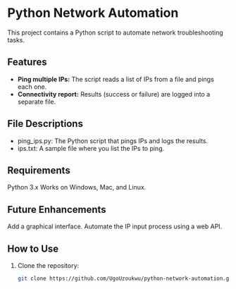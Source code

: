 # Python Network Automation

This project contains a Python script to automate network troubleshooting tasks.

## Features
- **Ping multiple IPs:** The script reads a list of IPs from a file and pings each one.
- **Connectivity report:** Results (success or failure) are logged into a separate file.

## File Descriptions
- ping_ips.py: The Python script that pings IPs and logs the results.
 - ips.txt: A sample file where you list the IPs to ping.

## Requirements
Python 3.x
Works on Windows, Mac, and Linux.

## Future Enhancements
Add a graphical interface.
Automate the IP input process using a web API.

## How to Use
1. Clone the repository:
   ```bash
   git clone https://github.com/UgoUzoukwu/python-network-automation.git
